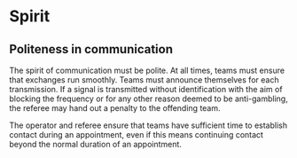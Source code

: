 # Spirit

## Politeness in communication

The spirit of communication must be polite. At all times, teams must ensure that exchanges run smoothly. Teams must announce themselves for each transmission. If a signal is transmitted without identification with the aim of blocking the frequency or for any other reason deemed to be anti-gambling, the referee may hand out a penalty to the offending team.

The operator and referee ensure that teams have sufficient time to establish contact during an appointment, even if this means continuing contact beyond the normal duration of an appointment.